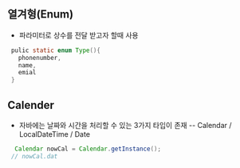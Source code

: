 열겨형(Enum)
------------------
- 파라미터로 상수를 전달 받고자 할때 사용
```java
 pulic static enum Type(){
   phonenumber,
   name,
   emial
 }
```

Calender
------------
- 자바에는 날짜와 시간을 처리할 수 있는 3가지 타입이 존재
-- Calendar / LocalDateTime / Date
```java
  Calendar nowCal = Calendar.getInstance();
 // nowCal.dat
```
